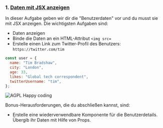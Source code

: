 ### 1. [Daten mit JSX anzeigen](https://www.robinwieruch.de/react-pass-props-to-component)

In dieser Aufgabe geben wir dir die "Benutzerdaten" vor und du musst sie mit JSX anzeigen. Die wichtigsten Aufgaben sind:

- Daten anzeigen
- Binde die Daten an ein HTML-Attribut `<img src=`
- Erstelle einen Link zum Twitter-Profil des Benutzers: `https://twitter.com/tim`

```js
const user = {
  name: "Tim Bradshaw",
  city: "London",
  age: 33,
  likes: "Global tech correspondent",
  twitterUsername: "tim",
};
```

![AGPL Happy coding](https://img.shields.io/badge/Happy_coding-</>-blue.svg)

Bonus-Herausforderungen, die du abschließen kannst, sind:

- Erstelle eine wiederverwendbare Komponente für die Benutzerdetails. Übergib ihr Daten mit Hilfe von Props.
